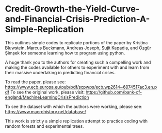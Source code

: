 # Credit-Growth-the-Yield-Curve-and-Financial-Crisis-Prediction-A-Simple-Replication
This outlines simple codes to replicate portions of the paper by Kristina Bluwstein, Marcus Buckmann, Andreas Joseph, Sujit Kapadia, and Özgür Şimşek for someone learning how to program using python.

A huge thank you to the authors for creating such a compelling work and making the codes available for others to experiment with and learn from their massive undertaking in predicting financial crises. 

To read the paper, please see: https://www.ecb.europa.eu/pub/pdf/scpwps/ecb.wp2614~6974517ac3.en.pdf
To see the original work, please visit: https://github.com/bank-of-england/MachineLearningCrisisPrediction

To see the dataset with which the authors were working, please see: https://www.macrohistory.net/database/

This work is strictly a simple replication attempt to practice coding with random forests and experimental trees. 


